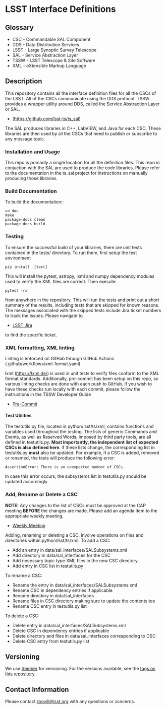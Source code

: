 # LSST Interface Definitions

## Glossary

- CSC  -   Commandable SAL Component
- DDS  -   Data Distribution Services
- LSST -   Large Synoptic Survey Telescope
- SAL  -   Service Abstraction Layer
- TSSW -   LSST Telescope & Site Software
- XML  -   eXtensible Markup Language

## Description

This repository contains all the interface definition files for all the CSCs of the LSST.  All of the CSCs communicate using the DDS protocol.  TSSW provides a wrapper utility around DDS, called the Service Abstraction Layer or SAL.

* (https://github.com/lsst-ts/ts_sal) 

The SAL produces libraries in C++, LabVIEW, and Java for each CSC.  These libraries are then used by all the CSCs that need to publish or subscribe to any message topic.

### Installation and Usage

This repo is primarily a single location for all the definition files.  This repo in conjuction with the SAL are used to produce the code libraries.  Please refer to the documentation in the ts_sal project for instructions on manually producing those libraries.

### Build Documentation

To build the documentation::

    cd doc
    make
    package-docs clean
    package-docs build

### Testing

To ensure the successful build of your libraries, there are unit tests contained in the tests/ directory.  To run them, first setup the test environment

```
pip install .[test]
```

This will install the pytest, astropy, lxml and numpy dependency modules used to verify the XML files are correct.  Then execute:

```
pytest -ra
```

from anywhere in the repository.  This will run the tests and print out a short summary of the results, including tests that are skipped for known reasons.  The messages associated with the skipped tests include Jira ticket numbers to track the issues.  Please navigate to 

* [LSST Jira](https://jira.lsstcorp.org/secure/Dashboard.jspa)

to find the specific ticket.

### XML formatting, XML linting

Linting is enforced on GitHub through GitHub Actions (.github/workflows/xml-format.yaml). 

lxml (https://lxml.de/) is used in unit tests to verify files conform to the XML format standards.  Additionally, pre-commit has been setup on this repo, so various linting checks are done with each push to GitHub.  If you wish to have these checks run locally with each commit, please follow the instructions in the TSSW Developer Guide

* [Pre-Commit](https://tssw-developer.lsst.io/procedures/pre_commit.html)

#### Test Utilities

The testutils.py file, located in python/lsst/ts/xml, contains functions and variables used throughout the testing.  The lists of generic Commands and Events, as well as Reserved Words, imposed by third party tools, are all defined in testutils.py.  **Most importantly, the independent list of expected CSCs is also defined here**.  If these lists change, the corresponding list in testutils.py **must** also be updated.  For example, if a CSC is added, removed or renamed, the tests will produce the following error:

```
AssertionError: There is an unexpected number of CSCs.
```

In case this error occurs, the subsystems list in testutils.py should be updated accordingly.

### Add, Rename or Delete a CSC

**NOTE:** Any changes to the list of CSCs must be approved at the CAP meeting **BEFORE** the changes are made.  Please add an agenda item to the appropriate weekly meeting.

* [Weekly Meeting](https://confluence.lsstcorp.org/display/LSSTCOM/Weekly+Meetings)

Adding, renaming or deleting a CSC, involve operations on files and directories within python/lsst/ts/xml. To add a CSC:

* Add an entry in data/sal_interfaces/SALSubsystems.xml
* Add directory in data/sal_interfaces for the CSC
* Add necessary topic type XML files in the new CSC directory
* Add entry in CSC list in testutils.py

To rename a CSC:

* Rename the entry in data/sal_interfaces/SALSubsystems.xml
* Rename CSC in dependency entries if applicable
* Rename directory in data/sal_interfaces
* Rename files in CSC directory making sure to update the contents too
* Rename CSC entry in testutils.py list

To delete a CSC:

* Delete entry in data/sal_interfaces/SALSubsystems.xml
* Delete CSC in dependency entries if applicable 
* Delete directory and files in data/sal_interfaces corresponding to CSC
* Delete CSC entry from testutils.py list

## Versioning

We use [SemVer](http://semver.org/) for versioning. For the versions available, see the [tags on this repository](https://github.com/lsst-ts/ts_xml/tags). 

## Contact Information

Please contact <rbovill@lsst.org> with any questions or concerns.
